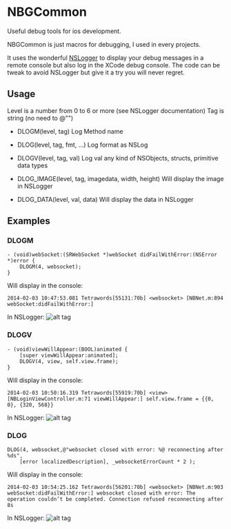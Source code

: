 # NBGCommon

Useful debug tools for ios development.

NBGCommon is just macros for debugging, I used in every projects.

It uses the wonderful [NSLogger](https://github.com/fpillet/NSLogger) to display your debug messages in a remote console but also log in the XCode debug console.
The code can be tweak to avoid NSLogger but give it a try you will never regret.

## Usage

Level is a number from 0 to 6 or more (see NSLogger documentation)
Tag is string (no need to @"")

* DLOGM(level, tag) Log Method name

* DLOG(level, tag, fmt, ...) Log format as NSLog

* DLOGV(level, tag, val) Log val any kind of NSObjects, structs, primitive data types

* DLOG_IMAGE(level, tag, imagedata, width, height) Will display the image in NSLogger
* DLOG_DATA(level, val, data) Will display the data in NSLogger

## Examples

### DLOGM
```objc
- (void)webSocket:(SRWebSocket *)webSocket didFailWithError:(NSError *)error {
    DLOGM(4, websocket);
}
``` 

Will display in the console:
```
2014-02-03 10:47:53.081 Tetrawords[55131:70b] <websocket> [NBNet.m:894 webSocket:didFailWithError:]
```

In NSLogger:
![alt tag](https://raw.github.com/akhenakh/NBGCommon/master/img/dlogm.png)

### DLOGV
```objc
- (void)viewWillAppear:(BOOL)animated {
    [super viewWillAppear:animated];
    DLOGV(4, view, self.view.frame);
}
```

Will display in the console:
```
2014-02-03 10:50:16.319 Tetrawords[55919:70b] <view> [NBLoginViewController.m:71 viewWillAppear:] self.view.frame = {{0, 0}, {320, 568}}
```
In NSLogger:
![alt tag](https://raw.github.com/akhenakh/NBGCommon/master/img/dlogv.png)

### DLOG
```objc
DLOG(4, websocket,@"websocket closed with error: %@ reconnecting after %ds",
    [error localizedDescription], _websocketErrorCount * 2 );
```

Will display in the console:
```
2014-02-03 10:54:25.162 Tetrawords[56201:70b] <websocket> [NBNet.m:903 webSocket:didFailWithError:] websocket closed with error: The operation couldn’t be completed. Connection refused reconnecting after 8s
```
In NSLogger:
![alt tag](https://raw.github.com/akhenakh/NBGCommon/master/img/dlog.png)
